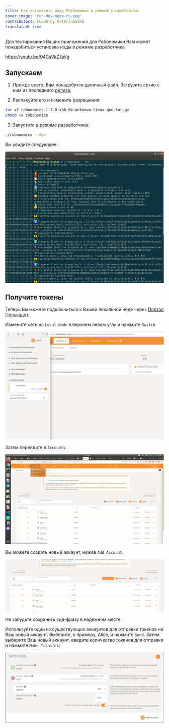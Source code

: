 ```yaml
---
title: Как установить ноду Робономики в режиме разработчика
cover_image: 'run-dev-node-ru.png' 
contributors: [LoSk-p, katerina510]
translated: true
---
```


Для тестирования Ваших приложений для Робономики Вам может понадобиться установка ноды в режиме разработчика.

https://youtu.be/04GsVkZ7aVg

## Запускаем

1. Прежде всего, Вам понадобится двоичный файл. Загрузите архив с ним из последнего [релиза](https://github.com/airalab/robonomics/releases).

2. Распакуйте его и измените разрешения:

```bash
tar xf robonomics-1.7.0-x86_64-unknown-linux-gnu.tar.gz
chmod +x robonomics
```

3. Запустите в режиме разработчика:

```bash
./robonomics --dev
```
Вы увидите следующее:

![robonomics](../images/dev-node/robonomics.png)

## Получите токены

Теперь Вы можете подключиться к Вашей локальной ноде через [Портал Полькадот](https://polkadot.js.org/apps/#/explorer).

Измените сеть на `Local Node` в верхнем левом углу и нажмите `Switch`.

![локальная нода](../images/dev-node/portal.png)

Затем перейдите в `Accounts`:

![аккаунты](../images/dev-node/accs.png)

Вы можете создать новый аккаунт, нажав `Add Account`.

![добавить аккаунт](../images/dev-node/add_acc.png)

Не забудьте сохранить сид-фразу в надежном месте.

Используйте один из существующих аккаунтов для отправки токенов на Ваш новый аккаунт. Выберите, к примеру, Alice, и нажмите `Send`. Затем выберите Ваш новый аккаунт, введите количество токенов для отправки и нажмите `Make Transfer`:

![отправить](../images/dev-node/send.png)
